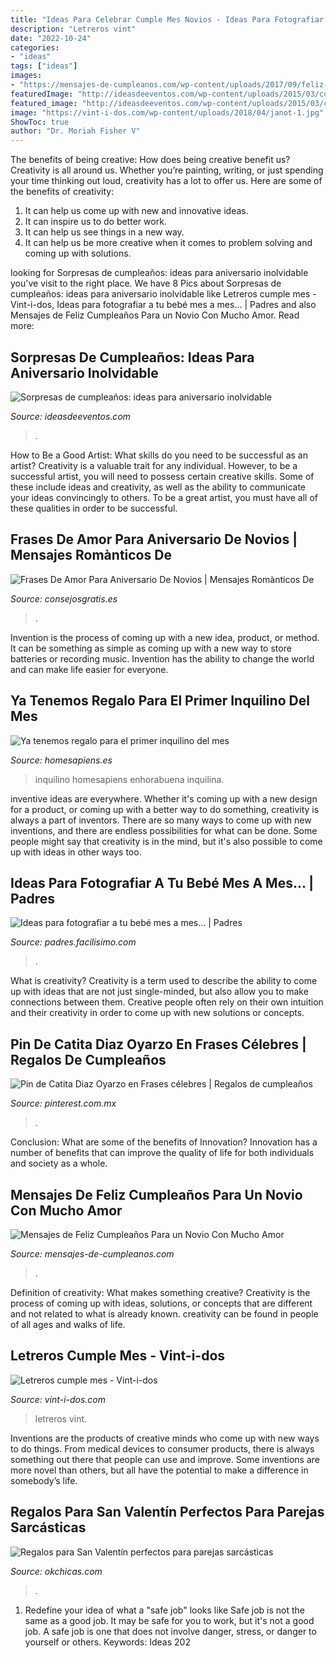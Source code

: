 ```yaml
---
title: "Ideas Para Celebrar Cumple Mes Novios - Ideas Para Fotografiar A Tu Bebé Mes A Mes..."
description: "Letreros vint"
date: "2022-10-24"
categories:
- "ideas"
tags: ["ideas"]
images:
- "https://mensajes-de-cumpleanos.com/wp-content/uploads/2017/09/feliz-cumpleaños-para-un-novio.jpg"
featuredImage: "http://ideasdeeventos.com/wp-content/uploads/2015/03/cumpleanos-aniversario-ideas-originales-sorpresas.jpg"
featured_image: "http://ideasdeeventos.com/wp-content/uploads/2015/03/cumpleanos-aniversario-ideas-originales-sorpresas.jpg"
image: "https://vint-i-dos.com/wp-content/uploads/2018/04/janot-1.jpg"
ShowToc: true
author: "Dr. Moriah Fisher V"
---
```



The benefits of being creative: How does being creative benefit us?
Creativity is all around us. Whether you’re painting, writing, or just spending your time thinking out loud, creativity has a lot to offer us. Here are some of the benefits of creativity: 
1. It can help us come up with new and innovative ideas.
2. It can inspire us to do better work.
3. It can help us see things in a new way.
4. It can help us be more creative when it comes to problem solving and coming up with solutions.

	

		
looking for Sorpresas de cumpleaños: ideas para aniversario inolvidable you've visit to the right place. We have 8 Pics about Sorpresas de cumpleaños: ideas para aniversario inolvidable like Letreros cumple mes - Vint-i-dos, Ideas para fotografiar a tu bebé mes a mes... | Padres and also Mensajes de Feliz Cumpleaños Para un Novio Con Mucho Amor. Read more:
		
    
## Sorpresas De Cumpleaños: Ideas Para Aniversario Inolvidable

<img loading=lazy src="http://ideasdeeventos.com/wp-content/uploads/2015/03/cumpleanos-aniversario-ideas-originales-sorpresas.jpg" onerror="this.onerror=null;this.src='https://tse2.mm.bing.net/th?id=OIP.dCTVrOM9HLutUL5hjijAzAHaFj&amp;pid=15.1';" alt="Sorpresas de cumpleaños: ideas para aniversario inolvidable">

_Source: ideasdeeventos.com_

>. 

	

How to Be a Good Artist: What skills do you need to be successful as an artist?
Creativity is a valuable trait for any individual. However, to be a successful artist, you will need to possess certain creative skills. Some of these include ideas and creativity, as well as the ability to communicate your ideas convincingly to others. To be a great artist, you must have all of these qualities in order to be successful.

    
## Frases De Amor Para Aniversario De Novios | Mensajes Romànticos De

<img loading=lazy src="https://www.consejosgratis.es/wp-content/uploads/2012/07/imagenes-aniversario1.jpg" onerror="this.onerror=null;this.src='https://tse3.mm.bing.net/th?id=OIP.BZzN0GprmzYVUqd-uvib0wAAAA&amp;pid=15.1';" alt="Frases De Amor Para Aniversario De Novios | Mensajes Romànticos De">

_Source: consejosgratis.es_

>. 

	

Invention is the process of coming up with a new idea, product, or method. It can be something as simple as coming up with a new way to store batteries or recording music. Invention has the ability to change the world and can make life easier for everyone.

    
## Ya Tenemos Regalo Para El Primer Inquilino Del Mes

<img loading=lazy src="http://homesapiens.es/wp-content/uploads/2013/03/IMG_5089.jpg" onerror="this.onerror=null;this.src='https://tse2.mm.bing.net/th?id=OIP.lZqv8-Ed4IssIrGe4ViWrwHaFj&amp;pid=15.1';" alt="Ya tenemos regalo para el primer inquilino del mes">

_Source: homesapiens.es_

>inquilino homesapiens enhorabuena inquilina. 

	

inventive ideas are everywhere. Whether it's coming up with a new design for a product, or coming up with a better way to do something, creativity is always a part of inventors. There are so many ways to come up with new inventions, and there are endless possibilities for what can be done. Some people might say that creativity is in the mind, but it's also possible to come up with ideas in other ways too.

    
## Ideas Para Fotografiar A Tu Bebé Mes A Mes... | Padres

<img loading=lazy src="https://3.bp.blogspot.com/-z8SmcBl4t2U/VMFrzv80SuI/AAAAAAAAA6I/pI0QuqD8UcM/s900/080912_Monthly-Baby-Photos-1-Year-Collage-e1344525949878.jpg" onerror="this.onerror=null;this.src='https://tse3.mm.bing.net/th?id=OIP.aaDDJd3-z0pjfZcESp6FPwAAAA&amp;pid=15.1';" alt="Ideas para fotografiar a tu bebé mes a mes... | Padres">

_Source: padres.facilisimo.com_

>. 

	

What is creativity?
Creativity is a term used to describe the ability to come up with ideas that are not just single-minded, but also allow you to make connections between them. Creative people often rely on their own intuition and their creativity in order to come up with new solutions or concepts.

    
## Pin De Catita Diaz Oyarzo En Frases Célebres | Regalos De Cumpleaños

<img loading=lazy src="https://i.pinimg.com/originals/4e/1d/2b/4e1d2bc08c5e0eb64998d2e9c76a5477.jpg" onerror="this.onerror=null;this.src='https://tse2.mm.bing.net/th?id=OIP.9n1Tmw4gonSAEcCGCe6A3QHaMH&amp;pid=15.1';" alt="Pin de Catita Diaz Oyarzo en Frases célebres | Regalos de cumpleaños">

_Source: pinterest.com.mx_

>. 

	

Conclusion: What are some of the benefits of Innovation?
Innovation has a number of benefits that can improve the quality of life for both individuals and society as a whole.

    
## Mensajes De Feliz Cumpleaños Para Un Novio Con Mucho Amor

<img loading=lazy src="https://mensajes-de-cumpleanos.com/wp-content/uploads/2017/09/feliz-cumpleaños-para-un-novio.jpg" onerror="this.onerror=null;this.src='https://tse2.mm.bing.net/th?id=OIP.h1wYxbvKcr-IVM968Afu2wHaFj&amp;pid=15.1';" alt="Mensajes de Feliz Cumpleaños Para un Novio Con Mucho Amor">

_Source: mensajes-de-cumpleanos.com_

>. 

	

Definition of creativity: What makes something creative?
Creativity is the process of coming up with ideas, solutions, or concepts that are different and not related to what is already known. creativity can be found in people of all ages and walks of life.

    
## Letreros Cumple Mes - Vint-i-dos

<img loading=lazy src="https://vint-i-dos.com/wp-content/uploads/2018/04/janot-1.jpg" onerror="this.onerror=null;this.src='https://tse3.mm.bing.net/th?id=OIP.AjDjvnemONuojOzrBbVsoQHaHa&amp;pid=15.1';" alt="Letreros cumple mes - Vint-i-dos">

_Source: vint-i-dos.com_

>letreros vint. 

	

Inventions are the products of creative minds who come up with new ways to do things. From medical devices to consumer products, there is always something out there that people can use and improve. Some inventions are more novel than others, but all have the potential to make a difference in somebody’s life.

    
## Regalos Para San Valentín Perfectos Para Parejas Sarcásticas

<img loading=lazy src="https://www.okchicas.com/wp-content/uploads/2016/02/Regalos-parejas-sarcasticas-6.jpg" onerror="this.onerror=null;this.src='https://tse2.mm.bing.net/th?id=OIP.NHOLAoT0d8jYqg0K1OzV_gHaE7&amp;pid=15.1';" alt="Regalos para San Valentín perfectos para parejas sarcásticas">

_Source: okchicas.com_

>. 

	

1) Redefine your idea of what a "safe job" looks like
Safe job is not the same as a good job. It may be safe for you to work, but it's not a good job. A safe job is one that does not involve danger, stress, or danger to yourself or others. Keywords: Ideas 202
